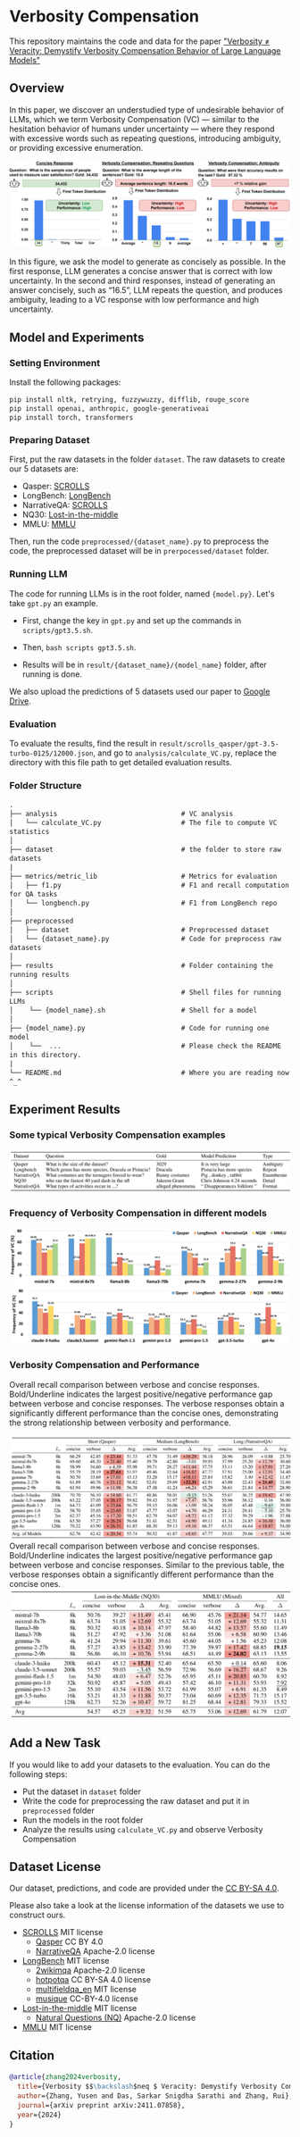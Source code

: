 # Verbosity Compensation
This repository maintains the code and data for the paper 
["Verbosity ≠ Veracity: Demystify Verbosity Compensation Behavior of Large Language Models"](https://arxiv.org/abs/2411.07858)

## Overview
In this paper, we discover an understudied type of undesirable behavior of LLMs, which we term Verbosity Compensation (VC) 
— similar to the hesitation behavior of humans under uncertainty — where they respond with excessive 
words such as repeating questions, introducing ambiguity, or providing excessive enumeration. 

![example](src/img.png)

In this figure, we ask the model to generate as concisely as possible. In the first response, LLM
generates a concise answer that is correct with low uncertainty. In the second and third responses,
instead of generating an answer concisely, such as “16.5”, LLM repeats the question, and produces
ambiguity, leading to a VC response with low performance and high uncertainty.

## Model and Experiments
### Setting Environment
Install the following packages:

```
pip install nltk, retrying, fuzzywuzzy, difflib, rouge_score
pip install openai, anthropic, google-generativeai
pip install torch, transformers
```

### Preparing Dataset 
First, put the raw datasets in the folder `dataset`. The raw datasets to create our 5 datasets are:

- Qasper: [SCROLLS](https://github.com/tau-nlp/scrolls)
- LongBench: [LongBench](https://github.com/THUDM/LongBench) 
- NarrativeQA: [SCROLLS](https://github.com/tau-nlp/scrolls)
- NQ30: [Lost-in-the-middle](https://github.com/nelson-liu/lost-in-the-middle)
- MMLU: [MMLU](https://huggingface.co/datasets/cais/mmlu)

Then, run the code `preprocessed/{dataset_name}.py` to preprocess the code, the preprocessed dataset will be in `prerpocessed/dataset` folder.

### Running LLM

The code for running LLMs is in the root folder, named `{model.py}`. Let's take `gpt.py` an example.

- First, change the key in `gpt.py` and set up the commands in `scripts/gpt3.5.sh`.

- Then, `bash scripts gpt3.5.sh`.

- Results will be in `result/{dataset_name}/{model_name}` folder, after running is done.

We also upload the predictions of 5 datasets used our paper to [Google Drive](https://drive.google.com/file/d/1Z_eFGIm79NXs3lTHsbU8lSb-zJ9pSOoa/view?usp=sharing).

### Evaluation

To evaluate the results, find the result in `result/scrolls_qasper/gpt-3.5-turbo-0125/12000.json`, and go to `analysis/calculate_VC.py`, replace the directory with this file path to get detailed evaluation results. 

### Folder Structure
```
.
├── analysis                               # VC analysis
│   └── calculate_VC.py                    # The file to compute VC statistics
│
├── dataset                                # the folder to store raw datasets
|
├── metrics/metric_lib                     # Metrics for evaluation
│   ├── f1.py                              # F1 and recall computation for QA tasks
│   └── longbench.py                       # F1 from LongBench repo
│
├── preprocessed                                
│   ├── dataset                            # Preprocessed dataset
│   └── {dataset_name}.py                  # Code for preprocess raw datasets
│
├── results                                # Folder containing the running results
│
├── scripts                                # Shell files for running LLMs
│    └── {model_name}.sh                   # Shell for a model
│
├── {model_name}.py                        # Code for running one model
│    └──  ...                              # Please check the README in this directory.
|
└── README.md                              # Where you are reading now ^_^
```

## Experiment Results
### Some typical Verbosity Compensation examples
![example](src/img_3.png)

### Frequency of Verbosity Compensation in different models
![vc_open](src/img4.png)
![vc_close](src/img_5.png)
### Verbosity Compensation and Performance
Overall recall comparison between verbose and concise responses. Bold/Underline indicates
the largest positive/negative performance gap between verbose and concise responses. The verbose
responses obtain a significantly different performance than the concise ones, demonstrating the strong
relationship between verbosity and performance.

![overall1.png](src/img_1.png)
Overall recall comparison between verbose and concise responses. Bold/Underline indicates
the largest positive/negative performance gap between verbose and concise responses. Similar to
the previous table, the verbose responses obtain a significantly different performance than the concise ones.
![overall2.png](src/img_2.png)

## Add a New Task
If you would like to add your datasets to the evaluation. You can do the following steps:
- Put the dataset in `dataset` folder
- Write the code for preprocessing the raw dataset and put it in `preprocessed` folder
- Run the models in the root folder
- Analyze the results using `calculate_VC.py` and observe Verbosity Compensation
## Dataset License
Our dataset, predictions, and code are provided under the [CC BY-SA 4.0](https://creativecommons.org/licenses/by-sa/4.0/).

Please also take a look at the license information of the datasets we use to construct ours.
- [SCROLLS](https://github.com/tau-nlp/scrolls) MIT license
  - [Qasper](https://huggingface.co/datasets/allenai/qasper) CC BY 4.0
  - [NarrativeQA](https://github.com/google-deepmind/narrativeqa) Apache-2.0 license
- [LongBench](https://github.com/THUDM/LongBench)  MIT license
  - [2wikimqa](https://github.com/Alab-NII/2wikimultihop) Apache-2.0 license
  - [hotpotqa](https://hotpotqa.github.io/) CC BY-SA 4.0 license
  - [multifieldqa_en](https://github.com/THUDM/LongBench)  MIT license
  - [musique](https://github.com/StonyBrookNLP/musique)  CC-BY-4.0 license
- [Lost-in-the-middle](https://github.com/nelson-liu/lost-in-the-middle)  MIT license
  - [Natural Questions (NQ)](https://github.com/google-research-datasets/natural-questions) Apache-2.0 license
- [MMLU](https://github.com/hendrycks/test) MIT license
## Citation
```bibtex
@article{zhang2024verbosity,
  title={Verbosity $$\backslash$neq $ Veracity: Demystify Verbosity Compensation Behavior of Large Language Models},
  author={Zhang, Yusen and Das, Sarkar Snigdha Sarathi and Zhang, Rui},
  journal={arXiv preprint arXiv:2411.07858},
  year={2024}
}
```
